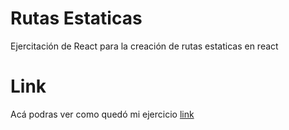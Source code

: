 # Rutas Estaticas

Ejercitación de React para la creación de rutas estaticas en react

# Link

Acá podras ver como quedó mi ejercicio [link]()
